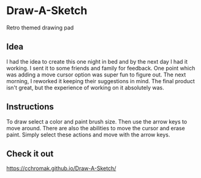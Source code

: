 # Draw-A-Sketch
Retro themed drawing pad

## Idea
I had the idea to create this one night in bed and by the next day I had it working. I sent it 
to some friends and family for feedback. One point which was adding a move cursor option was super
fun to figure out. The next morning, I reworked it keeping their suggestions in mind. The final 
product isn't great, but the experience of working on it absolutely was.

## Instructions
To draw select a color and paint brush size. Then use the arrow keys to move around. There are 
also the abilities to move the cursor and erase paint. Simply select these actions and move 
with the arrow keys.

## Check it out
https://cchromak.github.io/Draw-A-Sketch/


